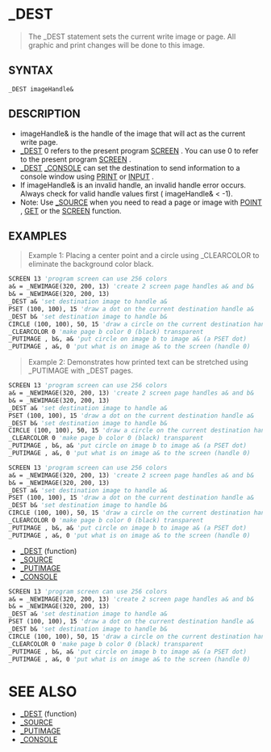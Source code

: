 # _DEST
> The _DEST statement sets the current write image or page. All graphic and print changes will be done to this image.

## SYNTAX
`_DEST imageHandle&`

## DESCRIPTION
* imageHandle& is the handle of the image that will act as the current write page.
* [_DEST](_DEST.md) 0 refers to the present program [SCREEN](SCREEN.md) . You can use 0 to refer to the present program [SCREEN](SCREEN.md) .
* [_DEST](_DEST.md) [_CONSOLE](_CONSOLE.md) can set the destination to send information to a console window using [PRINT](PRINT.md) or [INPUT](INPUT.md) .
* If imageHandle& is an invalid handle, an invalid handle error occurs. Always check for valid handle values first ( imageHandle& < -1).
* Note: Use [_SOURCE](_SOURCE.md) when you need to read a page or image with [POINT](POINT.md) , [GET](GET.md) or the [SCREEN](SCREEN.md) function.


## EXAMPLES
> Example 1: Placing a center point and a circle using _CLEARCOLOR to eliminate the background color black.

```vb
SCREEN 13 'program screen can use 256 colors
a& = _NEWIMAGE(320, 200, 13) 'create 2 screen page handles a& and b&
b& = _NEWIMAGE(320, 200, 13)
_DEST a& 'set destination image to handle a&
PSET (100, 100), 15 'draw a dot on the current destination handle a&
_DEST b& 'set destination image to handle b&
CIRCLE (100, 100), 50, 15 'draw a circle on the current destination handle b&
_CLEARCOLOR 0 'make page b color 0 (black) transparent
_PUTIMAGE , b&, a& 'put circle on image b to image a& (a PSET dot)
_PUTIMAGE , a&, 0 'put what is on image a& to the screen (handle 0)
```

> Example 2: Demonstrates how printed text can be stretched using _PUTIMAGE with _DEST pages.

```vb
SCREEN 13 'program screen can use 256 colors
a& = _NEWIMAGE(320, 200, 13) 'create 2 screen page handles a& and b&
b& = _NEWIMAGE(320, 200, 13)
_DEST a& 'set destination image to handle a&
PSET (100, 100), 15 'draw a dot on the current destination handle a&
_DEST b& 'set destination image to handle b&
CIRCLE (100, 100), 50, 15 'draw a circle on the current destination handle b&
_CLEARCOLOR 0 'make page b color 0 (black) transparent
_PUTIMAGE , b&, a& 'put circle on image b to image a& (a PSET dot)
_PUTIMAGE , a&, 0 'put what is on image a& to the screen (handle 0)
```


```vb
SCREEN 13 'program screen can use 256 colors
a& = _NEWIMAGE(320, 200, 13) 'create 2 screen page handles a& and b&
b& = _NEWIMAGE(320, 200, 13)
_DEST a& 'set destination image to handle a&
PSET (100, 100), 15 'draw a dot on the current destination handle a&
_DEST b& 'set destination image to handle b&
CIRCLE (100, 100), 50, 15 'draw a circle on the current destination handle b&
_CLEARCOLOR 0 'make page b color 0 (black) transparent
_PUTIMAGE , b&, a& 'put circle on image b to image a& (a PSET dot)
_PUTIMAGE , a&, 0 'put what is on image a& to the screen (handle 0)
```

* [_DEST](_DEST.md) (function)
* [_SOURCE](_SOURCE.md)
* [_PUTIMAGE](_PUTIMAGE.md)
* [_CONSOLE](_CONSOLE.md)

```vb
SCREEN 13 'program screen can use 256 colors
a& = _NEWIMAGE(320, 200, 13) 'create 2 screen page handles a& and b&
b& = _NEWIMAGE(320, 200, 13)
_DEST a& 'set destination image to handle a&
PSET (100, 100), 15 'draw a dot on the current destination handle a&
_DEST b& 'set destination image to handle b&
CIRCLE (100, 100), 50, 15 'draw a circle on the current destination handle b&
_CLEARCOLOR 0 'make page b color 0 (black) transparent
_PUTIMAGE , b&, a& 'put circle on image b to image a& (a PSET dot)
_PUTIMAGE , a&, 0 'put what is on image a& to the screen (handle 0)
```



# SEE ALSO
* [_DEST](_DEST.md) (function)
* [_SOURCE](_SOURCE.md)
* [_PUTIMAGE](_PUTIMAGE.md)
* [_CONSOLE](_CONSOLE.md)


